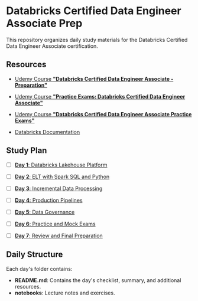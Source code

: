# Databricks Certified Data Engineer Associate Prep

This repository organizes daily study materials for the Databricks Certified Data Engineer Associate certification.


## Resources

- [Udemy Course **"Databricks Certified Data Engineer Associate - Preparation"**](https://external-teksystems.udemy.com/course/databricks-certified-data-engineer-associate/)

- [Udemy Course **"Practice Exams: Databricks Certified Data Engineer Associate"**](https://external-teksystems.udemy.com/course/practice-exams-databricks-certified-data-engineer-associate/)

- [Udemy Course **"Databricks Certified Data Engineer Associate Practice Exams"**](https://external-teksystems.udemy.com/course/databricks-certified-data-engineer-associate-practice-tests/)


- [Databricks Documentation](https://docs.databricks.com/)



## Study Plan

- [ ] [**Day 1**: Databricks Lakehouse Platform](./1_Databricks_Lakehouse_Platform/README.md)

- [ ] [**Day 2**: ELT with Spark SQL and Python](./2_ELT_with_Spark_SQL_and_Python/README.md)

- [ ] [**Day 3**: Incremental Data Processing](./3_Incremental_Data_Processing/README.md)

- [ ] [**Day 4**: Production Pipelines](./4_Production_Pipelines/README.md)

- [ ] [**Day 5**: Data Governance](./5_Data_Governance/README.md)

- [ ] [**Day 6**: Practice and Mock Exams](./6_Practice_and_Mock_Exams/README.md)

- [ ] [**Day 7**: Review and Final Preparation](./7_Review_and_Final_Preparation/README.md)


## Daily Structure

Each day's folder contains:
- **README.md**: Contains the day's checklist, summary, and additional resources.
- **notebooks**: Lecture notes and exercises.


